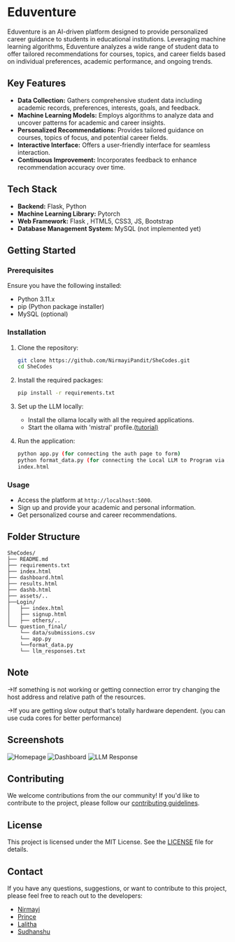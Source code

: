 
# Eduventure

Eduventure is an AI-driven platform designed to provide personalized career guidance to students in educational institutions. Leveraging machine learning algorithms, Eduventure analyzes a wide range of student data to offer tailored recommendations for courses, topics, and career fields based on individual preferences, academic performance, and ongoing trends.

## Key Features

- **Data Collection:** Gathers comprehensive student data including academic records, preferences, interests, goals, and feedback.
- **Machine Learning Models:** Employs algorithms to analyze data and uncover patterns for academic and career insights.
- **Personalized Recommendations:** Provides tailored guidance on courses, topics of focus, and potential career fields.
- **Interactive Interface:** Offers a user-friendly interface for seamless interaction.
- **Continuous Improvement:** Incorporates feedback to enhance recommendation accuracy over time.

## Tech Stack

- **Backend:** Flask, Python
- **Machine Learning Library:**  Pytorch
- **Web Framework:** Flask , HTML5, CSS3, JS, Bootstrap
- **Database Management System:** MySQL (not implemented yet)

## Getting Started

### Prerequisites

Ensure you have the following installed:

- Python 3.11.x
- pip (Python package installer)
- MySQL (optional)

### Installation

1. Clone the repository:
    ```sh
    git clone https://github.com/NirmayiPandit/SheCodes.git
    cd SheCodes
    ```

2. Install the required packages:
    ```sh
    pip install -r requirements.txt
    ```

3. Set up the LLM locally:
    - Install the ollama locally with all the required applications.
    - Start the ollama with 'mistral' profile.([tutorial)](https://docs.privategpt.dev/installation/getting-started/installation)

4. Run the application:
    ```sh
    python app.py (for connecting the auth page to form)
    python format_data.py (for connecting the Local LLM to Program via API)
    index.html
    ```

### Usage

- Access the platform at `http://localhost:5000`.
- Sign up and provide your academic and personal information.
- Get personalized course and career recommendations.

## Folder Structure

```plaintext
SheCodes/
├── README.md
├── requirements.txt
├── index.html
├── dashboard.html
├── results.html
├── dashb.html
├── assets/..
├──Login/
│   ├── index.html
│   ├── signup.html
│   ├── others/..
└── question_final/
    └── data/submissions.csv
	└── app.py
	└──format_data.py
	└── llm_responses.txt

```
## Note

->If something is not working or getting connection error try changing the host address and relative path of the resources.

->If you are getting slow output that's totally hardware dependent. (you can use cuda cores for better performance)

## Screenshots
![Homepage](https://github.com/NirmayiPandit/SheCodes/assets/137396151/16af85c2-7e97-4334-ac04-f51b79ab7f04)
![Dashboard](https://github.com/NirmayiPandit/SheCodes/assets/137396151/d3446c59-f319-4f2e-9733-7b1b7568a4fc)
![LLM Response](https://github.com/NirmayiPandit/SheCodes/assets/137396151/2d486da0-ff91-4af4-9106-1b516a815d7e)

## Contributing
We welcome contributions from the our community! If you'd like to contribute to the project, please follow our [contributing guidelines](CONTRIBUTING.md).

## License

This project is licensed under the MIT License. See the [LICENSE](LICENSE) file for details.

## Contact

If you have any questions, suggestions, or want to contribute to this project, please feel free to reach out to the developers:
- [Nirmayi](https://github.com/NirmayiPandit)
- [Prince](https://github.com/hackstyx)
- [Lalitha](https://github.com/lalithaprakash)
- [Sudhanshu](https://github.com/sagewiiz)
